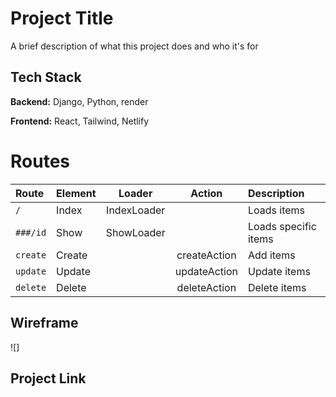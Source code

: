 # Project Title

A brief description of what this project does and who it's for

## Tech Stack

**Backend:** Django, Python, render

**Frontend:** React, Tailwind, Netlify


# Routes

| Route     | Element    | Loader     | Action  | Description |
| :-----   | :-------  | :------:   | :-----: | :---
| `/`       | Index      |IndexLoader |         |Loads items  |
| `###/id`  | Show       |ShowLoader  |         |Loads specific items| 
| `create`  | Create     |            |createAction| Add items| 
| `update`  | Update     |            |updateAction| Update items| 
| `delete`  | Delete     |            |deleteAction| Delete items| 

## Wireframe

![]


## Project Link
